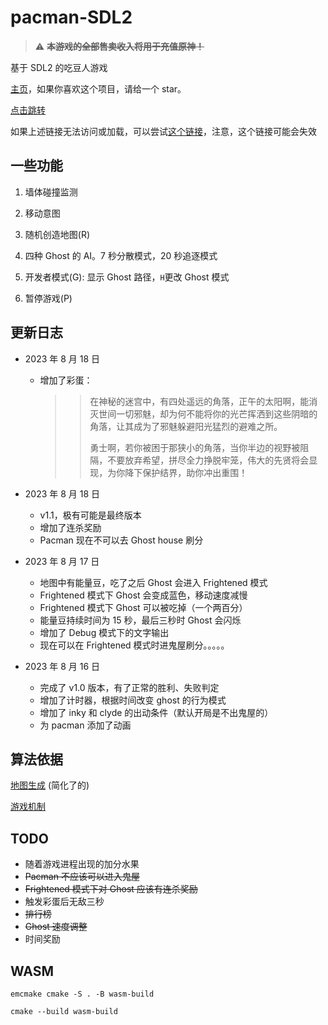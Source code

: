# pacman-SDL2

> :warning: ~~**本游戏的全部售卖收入将用于充值原神！**~~

基于 SDL2 的吃豆人游戏

[主页](https://github.com/CN-Shopkeeper/pacman-SDL2)，如果你喜欢这个项目，请给一个 star。

[点击跳转](https://cn-shopkeeper.github.io/Projects/Pacman-SDL2/Pacman.html)

如果上述链接无法访问或加载，可以尝试[这个链接](http://146.56.248.15/games/pacman/)，注意，这个链接可能会失效

## 一些功能

1. 墙体碰撞监测

2. 移动意图

3. 随机创造地图(R)

4. 四种 Ghost 的 AI。7 秒分散模式，20 秒追逐模式

5. 开发者模式(G): 显示 Ghost 路径，`H`更改 Ghost 模式

6. 暂停游戏(P)

## 更新日志

- 2023 年 8 月 18 日

  - 增加了彩蛋：
    > > 在神秘的迷宫中，有四处遥远的角落，正午的太阳啊，能消灭世间一切邪魅，却为何不能将你的光芒挥洒到这些阴暗的角落，让其成为了邪魅躲避阳光猛烈的避难之所。
    > >
    > > 勇士啊，若你被困于那狭小的角落，当你半边的视野被阻隔，不要放弃希望，拼尽全力挣脱牢笼，伟大的先贤将会显现，为你降下保护结界，助你冲出重围！

- 2023 年 8 月 18 日

  - v1.1，极有可能是最终版本
  - 增加了连杀奖励
  - Pacman 现在不可以去 Ghost house 刷分

- 2023 年 8 月 17 日

  - 地图中有能量豆，吃了之后 Ghost 会进入 Frightened 模式
  - Frightened 模式下 Ghost 会变成蓝色，移动速度减慢
  - Frightened 模式下 Ghost 可以被吃掉（一个两百分）
  - 能量豆持续时间为 15 秒，最后三秒时 Ghost 会闪烁
  - 增加了 Debug 模式下的文字输出
  - 现在可以在 Frightened 模式时进鬼屋刷分。。。。。

- 2023 年 8 月 16 日
  - 完成了 v1.0 版本，有了正常的胜利、失败判定
  - 增加了计时器，根据时间改变 ghost 的行为模式
  - 增加了 inky 和 clyde 的出动条件（默认开局是不出鬼屋的）
  - 为 pacman 添加了动画

## 算法依据

[地图生成](https://shaunlebron.github.io/pacman-mazegen/) (简化了的)

[游戏机制](https://gameinternals.com/understanding-pac-man-ghost-behavior)

## TODO

- 随着游戏进程出现的加分水果
- ~~Pacman 不应该可以进入鬼屋~~
- ~~Frightened 模式下对 Ghost 应该有连杀奖励~~
- 触发彩蛋后无敌三秒
- ~~排行榜~~
- ~~Ghost 速度调整~~
- 时间奖励

## WASM

```shell
emcmake cmake -S . -B wasm-build
```

```shell
cmake --build wasm-build
```
